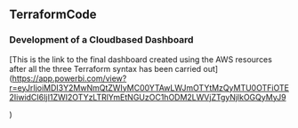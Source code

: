 ## TerraformCode
### Development of a Cloudbased Dashboard
[This is the link to the final dashboard created using the AWS resources after all the three Terraform syntax has been carried out](https://app.powerbi.com/view?r=eyJrIjoiMDI3Y2MwNmQtZWIyMC00YTAwLWJmOTYtMzQyMTU0OTFiOTE2IiwidCI6IjI1ZWI2OTYzLTRlYmEtNGUzOC1hODM2LWVjZTgyNjlkOGQyMyJ9

)

